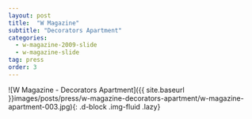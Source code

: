 ```yaml
---
layout: post
title:  "W Magazine"
subtitle: "Decorators Apartment"
categories:
  - w-magazine-2009-slide
  - w-magazine-slide
tag: press
order: 3
---
```


![W Magazine - Decorators Apartment]({{ site.baseurl }}images/posts/press/w-magazine-decorators-apartment/w-magazine-apartment-003.jpg){: .d-block .img-fluid .lazy}
